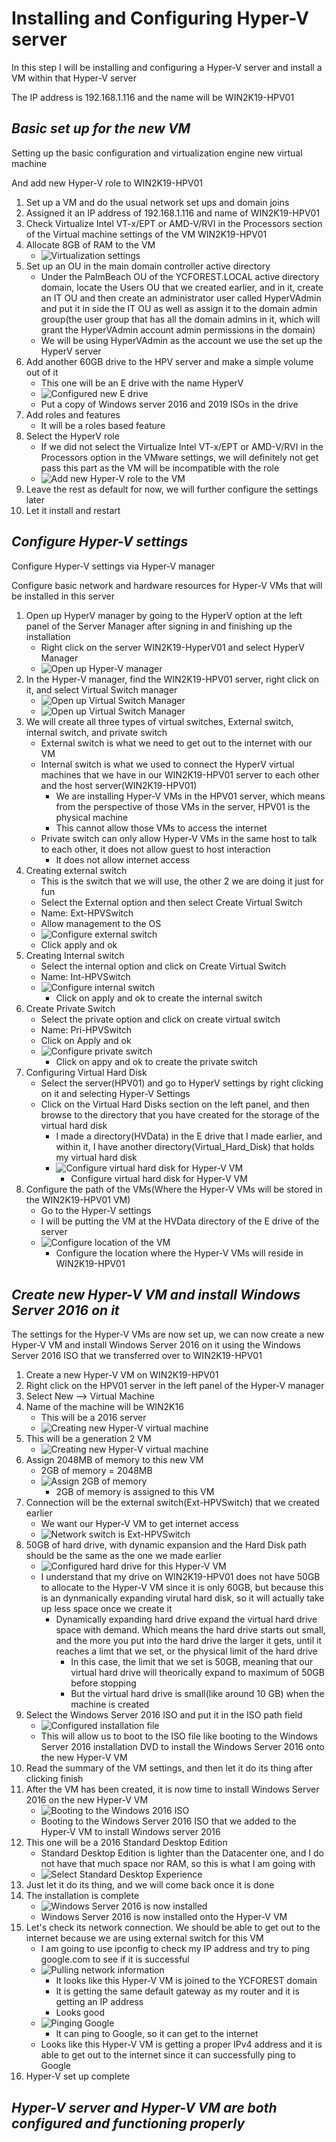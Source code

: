 # Installing and Configuring Hyper-V server

In this step I will be installing and configuring a Hyper-V server and install a VM within that Hyper-V server

The IP address is 192.168.1.116 and the name will be WIN2K19-HPV01

## *Basic set up for the new VM*

Setting up the basic configuration and virtualization engine new virtual machine

And add new Hyper-V role to WIN2K19-HPV01

1. Set up a VM and do the usual network set ups and domain joins
2.	Assigned it an IP address of 192.168.1.116 and name of WIN2K19-HPV01
3.	Check Virtualize Intel VT-x/EPT or AMD-V/RVI in the Processors section of the Virtual machine settings of the VM WIN2K19-HPV01
4.	Allocate 8GB of RAM to the VM
    - ![Virtualization settings](img/VM_virtualization_setting.png "Configure VM settings and virtulization engine")
5. Set up an OU in the main domain controller active directory
    - Under the PalmBeach OU of the YCFOREST.LOCAL active directory domain, locate the Users OU that we created earlier, and in it, create an IT OU and then create an administrator user called HyperVAdmin and put it in side the IT OU as well as assign it to the domain admin group(the user group that has all the domain admins in it, which will grant the HyperVAdmin account admin permissions in the domain)
    - We will be using HyperVAdmin as the account we use the set up the HyperV server
6. Add another 60GB drive to the HPV server and make a simple volume out of it
    - This one will be an E drive with the name HyperV
    - ![Configured new E drive](img/new_drive.png "Configured new E drive")
    - Put a copy of Windows server 2016 and 2019 ISOs in the drive
7. Add roles and features    
    - It will be a roles based feature
8. Select the HyperV role
    - If we did not select the Virtualize Intel VT-x/EPT or AMD-V/RVI in the Processors option in the VMware settings, we will definitely not get pass this part as the VM will be incompatible with the role
    - ![Add new Hyper-V role to the VM](img/add_role.png "Add new Hyper-V role to the VM")
9.	Leave the rest as default for now, we will further configure the settings later
10.	Let it install and restart


## *Configure Hyper-V settings*

Configure Hyper-V settings via Hyper-V manager

Configure basic network and hardware resources for Hyper-V VMs that will be installed in this server

1. Open up HyperV manager by going to the HyperV option at the left panel of the Server Manager after signing in and finishing up the installation
    - Right click on the server WIN2K19-HyperV01 and select HyperV Manager
    - ![Open up Hyper-V manager](img/hyper-v.png "Open up Hyper-V manager")
2. In the Hyper-V manager, find the WIN2K19-HPV01 server, right click on it, and select Virtual Switch manager
    - ![Open up Virtual Switch Manager](img/hyper-v14.png "Open up Virtual Switch Manager")
    - ![Open up Virtual Switch Manager](img/hyper-v2.png "Open up Virtual Switch Manager")
3. We will create all three types of virtual switches, External switch, internal switch, and private switch
    - External switch is what we need to get out to the internet with our VM
    - Internal switch is what we used to connect the HyperV virtual machines that we have in our WIN2K19-HPV01 server to each other and the host server(WIN2K19-HPV01)
        - We are installing Hyper-V VMs in the HPV01 server, which means from the perspective of those VMs in the server, HPV01 is the physical machine
        - This cannot allow those VMs to access the internet
    - Private switch can only allow Hyper-V VMs in the same host to talk to each other, it does not allow guest to host interaction
        - It does not allow internet access
4. Creating external switch
    - This is the switch that we will use, the other 2 we are doing it just for fun
    - Select the External option and then select Create Virtual Switch
    - Name: Ext-HPVSwitch
    - Allow management to the OS
    - ![Configure external switch](img/hyper-v3.png "Configure external switch")
    - Click apply and ok
5. Creating Internal switch
    - Select the internal option and click on Create Virtual Switch
    - Name: Int-HPVSwitch
    - ![Configure internal switch](img/hyper-v4.png "Configure internal switch")
        - Click on apply and ok to create the internal switch
6.	Create Private Switch
    - Select the private option and click on create virtual switch
    - Name: Pri-HPVSwitch
    - Click on Apply and ok
    - ![Configure private switch](img/hyper-v5.png "Configure private switch")
        - Click on appy and ok to create the private switch
7. Configuring Virtual Hard Disk
    - Select the server(HPV01) and go to HyperV settings by right clicking on it and selecting Hyper-V Settings
    - Click on the Virtual Hard Disks section on the left panel, and then browse to the directory that you have created for the storage of the virtual hard disk
        - I made a directory(HVData) in the E drive that I made earlier, and within it, I have another directory(Virtual_Hard_Disk) that holds my virtual hard disk
        - ![Configure virtual hard disk for Hyper-V VM](img/hyper-v6.png "Configure virtual hard disk for Hyper-V VM")
            - Configure virtual hard disk for Hyper-V VM
8.	Configure the path of the VMs(Where the Hyper-V VMs will be stored in the WIN2K19-HPV01 VM)
    - Go to the Hyper-V settings
    - I will be putting the VM at the HVData directory of the E drive of the server
    - ![Configure location of the VM](img/hyper-v7.png "Configure the location where the Hyper-V VMs will reside in WIN2K19-HPV01")
        - Configure the location where the Hyper-V VMs will reside in WIN2K19-HPV01


## *Create new Hyper-V VM and install Windows Server 2016 on it*

The settings for the Hyper-V VMs are now set up, we can now create a new Hyper-V VM and install Windows Server 2016 on it using the Windows Server 2016 ISO that we transferred over to WIN2K19-HPV01

1. Create a new Hyper-V VM on WIN2K19-HPV01
2. Right click on the HPV01 server in the left panel of the Hyper-V manager
3. Select New --> Virtual Machine
4. Name of the machine will be WIN2K16
    - This will be a 2016 server
    - ![Creating new Hyper-V virtual machine](img/hyper-v8.png "Creating new Hyper-V virtual machine on the environment of WIN2K19-HPV01")
5. This will be a generation 2 VM
    - ![Creating new Hyper-V virtual machine](img/hyper-v9.png "This will be a generation 2 VM")
6. Assign 2048MB of memory to this new VM
    - 2GB of memory = 2048MB
    -  ![Assign 2GB of memory](img/hyper-v10.png "Assign 2GB of memory to this VM")
        - 2GB of memory is assigned to this VM
7. Connection will be the external switch(Ext-HPVSwitch) that we created earlier
    - We want our Hyper-V VM to get internet access
    - ![Network switch is Ext-HPVSwitch](img/hyper-v11.png "Network switch is Ext-HPVSwitch")
8. 50GB of hard drive, with dynamic expansion and the Hard Disk path should be the same as the one we made earlier
    - ![Configured hard drive for this Hyper-V VM](img/hyper-v12.png "Configured hard drive for this Hyper-V VM")
    - I understand that my drive on WIN2K19-HPV01 does not have 50GB to allocate to the Hyper-V VM since it is only 60GB, but because this is an dynmanically expanding virutal hard disk, so it will actually take up less space once we create it
        - Dynamically expanding hard drive expand the virtual hard drive space with demand. Which means the hard drive starts out small, and the more you put into the hard drive the larger it gets, until it reaches a limt that we set, or the physical limit of the hard drive
            - In this case, the limit that we set is 50GB, meaning that our virtual hard drive will theorically expand to maximum of 50GB before stopping
            - But the virtual hard drive is small(like around 10 GB) when the machine is created
9. Select the Windows Server 2016 ISO and put it in the ISO path field
    - ![Configured installation file](img/hyper-v13.png "Configured installation file to the VM")
    - This will allow us to boot to the ISO file like booting to the Windows Server 2016 installation DVD to install the Windows Server 2016 onto the new Hyper-V VM
10. Read the summary of the VM settings, and then let it do its thing after clicking finish
11. After the VM has been created, it is now time to install Windows Server 2016 on the new Hyper-V VM
    - ![Booting to the Windows 2016 ISO](img/VM.png "Booting to the Windows Server 2016 ISO that we added to the Hyper-V VM to install Windows server 2016")
    - Booting to the Windows Server 2016 ISO that we added to the Hyper-V VM to install Windows server 2016
12. This one will be a 2016 Standard Desktop Edition
    - Standard Desktop Edition is lighter than the Datacenter one, and I do not have that much space nor RAM, so this is what I am going with
    - ![Select Standard Desktop Experience](img/VM2.png "Select Standard Desktop Experience")
13. Just let it do its thing, and we will come back once it is done
14. The installation is complete
    - ![Windows Server 2016 is now installed](img/VM3.png "Windows Server 2016 is now installed onto the Hyper-V VM")
    - Windows Server 2016 is now installed onto the Hyper-V VM
15. Let's check its network connection. We should be able to get out to the internet because we are using external switch for this VM
    - I am going to use ipconfig to check my IP address and try to ping google.com to see if it is successful
    - ![Pulling network information](img/VM_IP.png "Pulling network information")
        - It looks like this Hyper-V VM is joined to the YCFOREST domain
        - It is getting the same default gateway as my router and it is getting an IP address
        - Looks good
    - ![Pinging Google](img/VM_IP2.png "Pinging Google")
        - It can ping to Google, so it can get to the internet
    - Looks like this Hyper-V VM is getting a proper IPv4 address and it is able to get out to the internet since it can successfully ping to Google
16.	Hyper-V set up complete


## *Hyper-V server and Hyper-V VM are both configured and functioning properly*